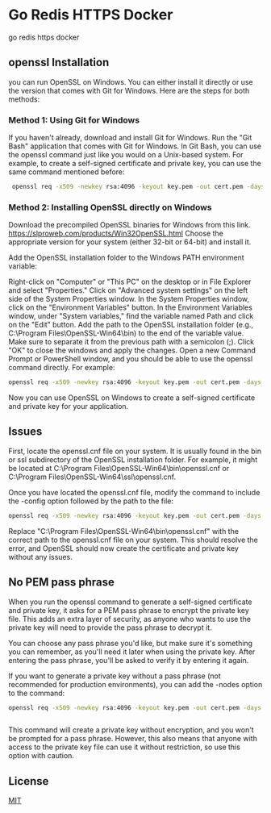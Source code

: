
# Go Redis HTTPS Docker
go redis https docker

## openssl Installation
you can run OpenSSL on Windows. You can either install it directly or use the version that comes with Git for Windows. Here are the steps for both methods:

### Method 1: Using Git for Windows

If you haven't already, download and install Git for Windows.
Run the "Git Bash" application that comes with Git for Windows.
In Git Bash, you can use the openssl command just like you would on a Unix-based system. For example, to create a self-signed certificate and private key, you can use the same command mentioned before:

```bash
 openssl req -x509 -newkey rsa:4096 -keyout key.pem -out cert.pem -days 365

```
###  Method 2: Installing OpenSSL directly on Windows

Download the precompiled OpenSSL binaries for Windows from this link. https://slproweb.com/products/Win32OpenSSL.html  Choose the appropriate version for your system (either 32-bit or 64-bit) and install it.

Add the OpenSSL installation folder to the Windows PATH environment variable:

Right-click on "Computer" or "This PC" on the desktop or in File Explorer and select "Properties."
Click on "Advanced system settings" on the left side of the System Properties window.
In the System Properties window, click on the "Environment Variables" button.
In the Environment Variables window, under "System variables," find the variable named Path and click on the "Edit" button.
Add the path to the OpenSSL installation folder (e.g., C:\Program Files\OpenSSL-Win64\bin) to the end of the variable value. Make sure to separate it from the previous path with a semicolon (;).
Click "OK" to close the windows and apply the changes.
Open a new Command Prompt or PowerShell window, and you should be able to use the openssl command directly. For example:


 ```bash
 openssl req -x509 -newkey rsa:4096 -keyout key.pem -out cert.pem -days 365

```
Now you can use OpenSSL on Windows to create a self-signed certificate and private key for your application.

## Issues
First, locate the openssl.cnf file on your system. It is usually found in the bin or ssl subdirectory of the OpenSSL installation folder. For example, it might be located at C:\Program Files\OpenSSL-Win64\bin\openssl.cnf or C:\Program Files\OpenSSL-Win64\ssl\openssl.cnf.

Once you have located the openssl.cnf file, modify the command to include the -config option followed by the path to the file:
 ```bash
 openssl req -x509 -newkey rsa:4096 -keyout key.pem -out cert.pem -days 365 -config "C:\Program Files\OpenSSL-Win64\bin\openssl.cnf"


```
Replace "C:\Program Files\OpenSSL-Win64\bin\openssl.cnf" with the correct path to the openssl.cnf file on your system. This should resolve the error, and OpenSSL should now create the certificate and private key without any issues.

## No PEM pass phrase
When you run the openssl command to generate a self-signed certificate and private key, it asks for a PEM pass phrase to encrypt the private key file. This adds an extra layer of security, as anyone who wants to use the private key will need to provide the pass phrase to decrypt it.

You can choose any pass phrase you'd like, but make sure it's something you can remember, as you'll need it later when using the private key. After entering the pass phrase, you'll be asked to verify it by entering it again.

If you want to generate a private key without a pass phrase (not recommended for production environments), you can add the -nodes option to the command:
 ```bash
openssl req -x509 -newkey rsa:4096 -keyout key.pem -out cert.pem -days 365 -config "C:\Program Files\OpenSSL-Win64\bin\openssl.cnf" -nodes



```

This command will create a private key without encryption, and you won't be prompted for a pass phrase. However, this also means that anyone with access to the private key file can use it without restriction, so use this option with caution.
## License

[MIT](https://choosealicense.com/licenses/mit/)

